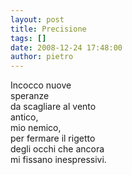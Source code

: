```yaml
---
layout: post
title: Precisione
tags: []
date: 2008-12-24 17:48:00
author: pietro
---
```

Incocco nuove<br/>speranze<br/>da scagliare al vento<br/>antico,<br/>mio nemico,<br/>per fermare il rigetto<br/>degli occhi che ancora<br/>mi fissano inespressivi.

